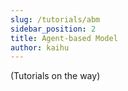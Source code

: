```yaml
---
slug: /tutorials/abm
sidebar_position: 2
title: Agent-based Model
author: kaihu
---
```


(Tutorials on the way)